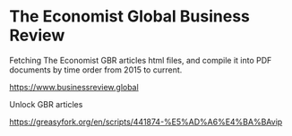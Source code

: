 # The Economist Global Business Review
Fetching The Economist GBR articles html files, and compile it into PDF documents by time order from 2015 to current.

https://www.businessreview.global

Unlock GBR articles

https://greasyfork.org/en/scripts/441874-%E5%AD%A6%E4%BA%BAvip
